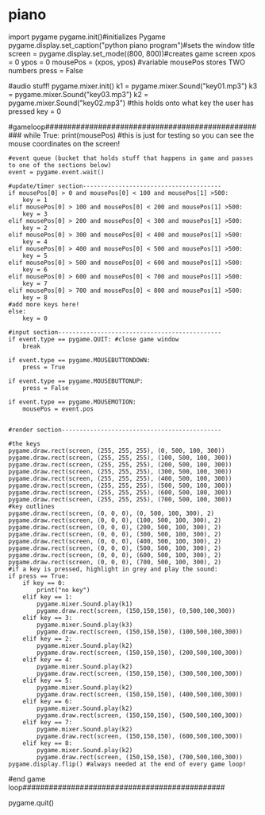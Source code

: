 # piano

import pygame
pygame.init()#initializes Pygame
pygame.display.set_caption("python piano program")#sets the window title
screen = pygame.display.set_mode((800, 800))#creates game screen
xpos = 0
ypos = 0
mousePos = (xpos, ypos) #variable mousePos stores TWO numbers
press = False

#audio stuff!
pygame.mixer.init()
k1 = pygame.mixer.Sound("key01.mp3")
k3 = pygame.mixer.Sound("key03.mp3")
k2 = pygame.mixer.Sound("key02.mp3")
#this holds onto what key the user has pressed
key = 0

#gameloop###################################################
while True:
    print(mousePos) #this is just for testing so you can see the mouse coordinates on the screen!
    
    #event queue (bucket that holds stuff that happens in game and passes to one of the sections below)
    event = pygame.event.wait()
    
    #update/timer section---------------------------------------    
    if mousePos[0] > 0 and mousePos[0] < 100 and mousePos[1] >500:
        key = 1
    elif mousePos[0] > 100 and mousePos[0] < 200 and mousePos[1] >500:
        key = 3
    elif mousePos[0] > 200 and mousePos[0] < 300 and mousePos[1] >500:
        key = 2
    elif mousePos[0] > 300 and mousePos[0] < 400 and mousePos[1] >500:
        key = 4
    elif mousePos[0] > 400 and mousePos[0] < 500 and mousePos[1] >500:
        key = 5
    elif mousePos[0] > 500 and mousePos[0] < 600 and mousePos[1] >500:
        key = 6
    elif mousePos[0] > 600 and mousePos[0] < 700 and mousePos[1] >500:
        key = 7
    elif mousePos[0] > 700 and mousePos[0] < 800 and mousePos[1] >500:
        key = 8
    #add more keys here!
    else:
        key = 0
        
    #input section----------------------------------------------
    if event.type == pygame.QUIT: #close game window
        break

    if event.type == pygame.MOUSEBUTTONDOWN:
        press = True

    if event.type == pygame.MOUSEBUTTONUP:
        press = False

    if event.type == pygame.MOUSEMOTION:
        mousePos = event.pos


    #render section---------------------------------------------

    #the keys 
    pygame.draw.rect(screen, (255, 255, 255), (0, 500, 100, 300))
    pygame.draw.rect(screen, (255, 255, 255), (100, 500, 100, 300))
    pygame.draw.rect(screen, (255, 255, 255), (200, 500, 100, 300))
    pygame.draw.rect(screen, (255, 255, 255), (300, 500, 100, 300))
    pygame.draw.rect(screen, (255, 255, 255), (400, 500, 100, 300))
    pygame.draw.rect(screen, (255, 255, 255), (500, 500, 100, 300))
    pygame.draw.rect(screen, (255, 255, 255), (600, 500, 100, 300))
    pygame.draw.rect(screen, (255, 255, 255), (700, 500, 100, 300))
    #key outlines
    pygame.draw.rect(screen, (0, 0, 0), (0, 500, 100, 300), 2)
    pygame.draw.rect(screen, (0, 0, 0), (100, 500, 100, 300), 2)
    pygame.draw.rect(screen, (0, 0, 0), (200, 500, 100, 300), 2)
    pygame.draw.rect(screen, (0, 0, 0), (300, 500, 100, 300), 2)
    pygame.draw.rect(screen, (0, 0, 0), (400, 500, 100, 300), 2)
    pygame.draw.rect(screen, (0, 0, 0), (500, 500, 100, 300), 2)
    pygame.draw.rect(screen, (0, 0, 0), (600, 500, 100, 300), 2)
    pygame.draw.rect(screen, (0, 0, 0), (700, 500, 100, 300), 2)
    #if a key is pressed, highlight in grey and play the sound:
    if press == True:
        if key == 0:
            print("no key")
        elif key == 1:
            pygame.mixer.Sound.play(k1)
            pygame.draw.rect(screen, (150,150,150), (0,500,100,300))
        elif key == 3:
            pygame.mixer.Sound.play(k3)
            pygame.draw.rect(screen, (150,150,150), (100,500,100,300))
        elif key == 2:
            pygame.mixer.Sound.play(k2)
            pygame.draw.rect(screen, (150,150,150), (200,500,100,300))
        elif key == 4:
            pygame.mixer.Sound.play(k2)
            pygame.draw.rect(screen, (150,150,150), (300,500,100,300))
        elif key == 5:
            pygame.mixer.Sound.play(k2)
            pygame.draw.rect(screen, (150,150,150), (400,500,100,300))
        elif key == 6:
            pygame.mixer.Sound.play(k2)
            pygame.draw.rect(screen, (150,150,150), (500,500,100,300))
        elif key == 7:
            pygame.mixer.Sound.play(k2)
            pygame.draw.rect(screen, (150,150,150), (600,500,100,300))
        elif key == 8:
            pygame.mixer.Sound.play(k2)
            pygame.draw.rect(screen, (150,150,150), (700,500,100,300))
    pygame.display.flip() #always needed at the end of every game loop!
    

#end game loop##############################################

pygame.quit()
